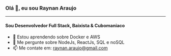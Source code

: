 ### Olá 👋, eu sou Raynan Araujo
---
#### Sou Desenvolvedor Full Stack, Baixista & Cubomaniaco
- 🌱 Estou aprendendo sobre Docker e AWS
- 💬 Me pergunte sobre NodeJs, ReactJs, SQL e noSQL
- 📫 Me contate em: [raynan.araujo@gmail.com](mailto:raynan.araujo@gmail.com)
<!--
**RayAra2004/RayAra2004** is a ✨ _special_ ✨ repository because its `README.md` (this file) appears on your GitHub profile.

Here are some ideas to get you started:

- 🔭 I’m currently working on ...
- 🌱 I’m currently learning ...
- 👯 I’m looking to collaborate on ...
- 🤔 I’m looking for help with ...
- 💬 Ask me about ...
- 📫 How to reach me: ...
- 😄 Pronouns: ...
- ⚡ Fun fact: ...
-->
